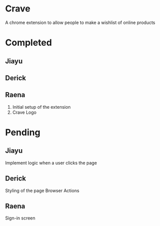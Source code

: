 # Crave
A chrome extension to allow people to make a wishlist of online products 

Completed
======

Jiayu
------


Derick
------


Raena
------
1. Initial setup of the extension 
2. Crave Logo


Pending
======

Jiayu
------
Implement logic when a user clicks the page

Derick
------
Styling of the page
Browser Actions

Raena
------
Sign-in screen
